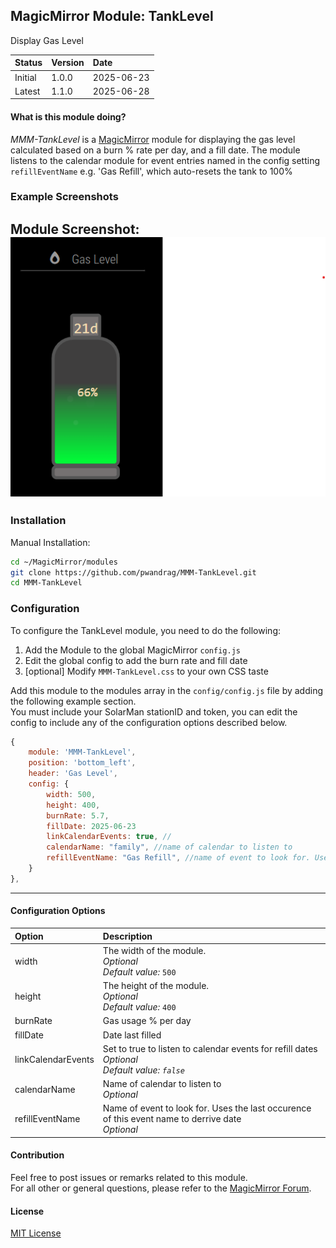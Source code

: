 ## MagicMirror Module: TankLevel

Display Gas Level

| Status | Version | Date | 
|:------- |:------- |:---- |
| Initial | 1.0.0 | 2025-06-23 |
| Latest  | 1.1.0 | 2025-06-28 |

#### What is this module doing?

*MMM-TankLevel* is a [MagicMirror](https://github.com/MichMich/MagicMirror) module for displaying the 
gas level calculated based on a burn % rate per day, and a fill date. The module listens to the calendar module for event entries named in the config setting `refillEventName` e.g.  'Gas Refill', which auto-resets the tank to 100%

### Example Screenshots

Module Screenshot:
![Tank Level screenshot](screenshot.png?raw=true "Tank Level")
---

### Installation

Manual Installation:

```bash
cd ~/MagicMirror/modules
git clone https://github.com/pwandrag/MMM-TankLevel.git
cd MMM-TankLevel
```

### Configuration 

To configure the TankLevel module, you need to do the following:

1. Add the Module to the global MagicMirror `config.js` 
2. Edit the global config to add the burn rate and fill date
3. [optional] Modify `MMM-TankLevel.css` to your own CSS taste


Add this module to the modules array in the `config/config.js` file by adding the following example section.<br>You must include your SolarMan stationID and token, you can edit the config to include any of the configuration options described below. 

```javascript
{
    module: 'MMM-TankLevel',
    position: 'bottom_left',
    header: 'Gas Level',
    config: {
        width: 500,
        height: 400,
        burnRate: 5.7,
        fillDate: 2025-06-23
        linkCalendarEvents: true, //
        calendarName: "family", //name of calendar to listen to 
        refillEventName: "Gas Refill", //name of event to look for. Uses the last occurence of this event name to derrive date
    }
},
```

---

#### Configuration Options 

| Option            | Description  |
|:----------------- |:------------ | 
| width             | The width of the module.<br>*Optional*<br>*Default value:* `500` |
| height            | The height of the module.<br>*Optional*<br>*Default value:* `400` |
| burnRate          | Gas usage % per day |
| fillDate          | Date last filled |
| linkCalendarEvents| Set to true to listen to calendar events for refill dates <br>*Optional*<br>*Default value: `false`* |
| calendarName      | Name of calendar to listen to <br>*Optional* |
| refillEventName   | Name of event to look for. Uses the last occurence of this event name to derrive date <br>*Optional* |


#### Contribution

Feel free to post issues or remarks related to this module.  
For all other or general questions, please refer to the [MagicMirror Forum](https://forum.magicmirror.builders/).

#### License 

[MIT License](https://github.com/linuxtuxie/MMM-TankLevel/blob/main/LICENSE) 

